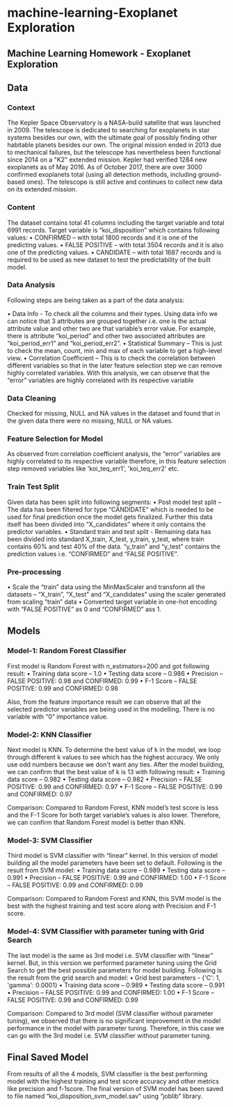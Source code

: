 # machine-learning-Exoplanet Exploration

## Machine Learning Homework - Exoplanet Exploration

## Data

### Context
The Kepler Space Observatory is a NASA-build satellite that was launched in 2009. The telescope is dedicated to searching for exoplanets in star systems besides our own, with the ultimate goal of possibly finding other habitable planets besides our own. The original mission ended in 2013 due to mechanical failures, but the telescope has nevertheless been functional since 2014 on a "K2" extended mission.
Kepler had verified 1284 new exoplanets as of May 2016. As of October 2017, there are over 3000 confirmed exoplanets total (using all detection methods, including ground-based ones). The telescope is still active and continues to collect new data on its extended mission.

### Content
The dataset contains total 41 columns including the target variable and total 6991 records. Target variable is “koi_disposition” which contains following values:
•	CONFIRMED – with total 1800 records and it is one of the predicting values.
•	FALSE POSITIVE – with total 3504 records and it is also one of the predicting values.
•	CANDIDATE – with total 1687 records and is required to be used as new dataset to test the predictability of the built model.

### Data Analysis
Following steps are being taken as a part of the data analysis:

•	Data Info - To check all the columns and their types. Using data info we can notice that 3 attributes are grouped together i.e. one is the actual attribute value and other two are that variable’s error value. 
For example, there is attribute “koi_period” and other two associated attributes are “koi_period_err1” and “koi_period_err2”.
•	Statistical Summary – This is just to check the mean, count, min and max of each variable to get a high-level view.
•	Correlation Coefficient – This is to check the correlation between different variables so that in the later feature selection step we can remove highly correlated variables. With this analysis, we can observe that the “error” variables are highly correlated with its respective variable

### Data Cleaning
Checked for missing, NULL and NA values in the dataset and found that in the given data there were no missing, NULL or NA values.

### Feature Selection for Model
As observed from correlation coefficient analysis, the “error” variables are highly correlated to its respective variable therefore, in this feature selection step removed variables like 'koi_teq_err1', 'koi_teq_err2' etc.

### Train Test Split
Given data has been split into following segments:
•	Post model test split – The data has been filtered for type “CANDIDATE” which is needed to be used for final prediction once the model gets finalized. 
Further this data itself has been divided into “X_candidates” where it only contains the predictor variables.
•	Standard train and test split - Remaining data has been divided into standard X_train, X_test, y_train, y_test, where train contains 60% and test 40% of the data. “y_train” and “y_test” contains the prediction values i.e. “CONFIRMED” and “FALSE POSITIVE”.

### Pre-processing
•	Scale the “train” data using the MinMaxScaler and transform all the datasets – “X_train”, “X_test” and “X_candidates” using the scaler generated from scaling “train” data
•	Converted target variable in one-hot encoding with “FALSE POSITIVE” as 0 and “CONFIRMED” ass 1.

## Models
### Model-1: Random Forest Classifier
First model is Random Forest with n_estimators=200 and got following result:
•	Training data score – 1.0
•	Testing data score – 0.986
•	Precision – FALSE POSITIVE: 0.98 and CONFIRMED: 0.99
•	F-1 Score – FALSE POSITIVE: 0.99 and CONFIRMED: 0.98

Also, from the feature importance result we can observe that all the selected predictor variables are being used in the modelling. There is no variable with “0” importance value.

### Model-2: KNN Classifier
Next model is KNN. To determine the best value of k in the model, we loop through different k values to see which has the highest accuracy. We only use odd numbers because we don't want any ties. After the model building, we can confirm that the best value of k is 13 with following result:
•	Training data score – 0.982
•	Testing data score – 0.982
•	Precision – FALSE POSITIVE: 0.99 and CONFIRMED: 0.97
•	F-1 Score – FALSE POSITIVE: 0.99 and CONFIRMED: 0.97

Comparison: Compared to Random Forest, KNN model’s test score is less and the F-1 Score for both target variable’s values is also lower. Therefore, we can confirm that Random Forest model is better than KNN.

### Model-3: SVM Classifier
Third model is SVM classifier with “linear” kernel. In this version of model building all the model parameters have been set to default. Following is the result from SVM model:
•	Training data score – 0.989
•	Testing data score – 0.991
•	Precision – FALSE POSITIVE: 0.99 and CONFIRMED: 1.00
•	F-1 Score – FALSE POSITIVE: 0.99 and CONFIRMED: 0.99

Comparison: Compared to Random Forest and KNN, this SVM model is the best with the highest training and test score along with Precision and F-1 score.

### Model-4: SVM Classifier with parameter tuning with Grid Search
The last model is the same as 3rd model i.e. SVM classifier with “linear” kernel. But, in this version we performed parameter tuning using the Grid Search to get the best possible parameters for model building. Following is the result from the grid search and model:
•	Grid best parameters - {'C': 1, 'gamma': 0.0001}
•	Training data score – 0.989
•	Testing data score – 0.991
•	Precision – FALSE POSITIVE: 0.99 and CONFIRMED: 1.00
•	F-1 Score – FALSE POSITIVE: 0.99 and CONFIRMED: 0.99

Comparison: Compared to 3rd model (SVM classifier without parameter tuning), we observed that there is no significant improvement in the model performance in the model with parameter tuning. Therefore, in this case we can go with the 3rd model i.e. SVM classifier without parameter tuning.

## Final Saved Model
From results of all the 4 models, SVM classifier is the best performing model with the highest training and test score accuracy and other metrics like precision and f-1score.
 The final version of SVM model has been saved to file named “koi_disposition_svm_model.sav” using “joblib” library.

